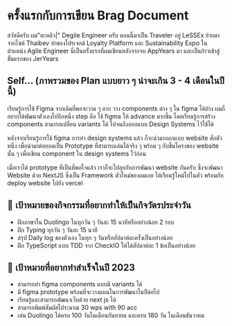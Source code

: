 # ครั้งแรกกับการเขียน Brag Document

สวัสดีครับ ผม"ตะหลิว|" Degile Engineer ครับ ตอนนี้มาเป็น Traveler อยู่ LeSSEx ย้ายมาจากไซต์ Thaibev ทำของโปรเจกต์ Loyalty Platform และ Sustainability Expo ในตำแหน่ง Agile Engineer นี่เป็นครั้งแรกที่ผมเขียนหลังจากจบ AppYears มา และเป็นก้าวเข้าสู่ขั้นแรกของ JerYears

## Self... (ภาพรวมของ Plan แบบยาว ๆ น่าจะเกิน 3 - 4 เดือนในปีนี้)

เรียนรู้การใช้ Figma จากเดิมที่พอจะวาด ๆ ลาก วาง components ต่าง ๆ ใน figma ได้บ้าง ผมก็อยากได้พัฒนาตัวเองไปอีกหนึ่ง step คือ ใช้ figma ให้ advance มากขึ้น โดยเรียนรู้การสร้าง components สามารถเปลี่ยน variants ได้ ไปจนถึงออกแบบ Design Systems ไว้ใช้ได้

หลังจากเรียนรู้การใช้ figma การทำ design systems แล้ว ก็จะนำมาออกแบบ website สักตัวหนึ่ง เพื่อนำมาต่อยอดเป็น Prototype ที่สามารถเล่นได้จริง ๆ พร้อม ๆ กับขึ้นโครงของ website นั้น ๆ เพื่อเขียน component ใน design systems ไว้ก่อน

เมื่อเราได้ prototype ที่เป็นที่พอใจแล้ว เราก็จะไปลุยกับการพัฒนา website กันครับ ซึ่งจะพัฒนา Website ด้วย NextJS ซึ่งเป็น Framework ตัวใหม่ของผมเลย ได้เรียนรู้ใหม่ไปในตัว พร้อมกับ deploy website ไปยัง vercel

## 🎯 เป้าหมายของกิจกรรมที่อยากทำให้เป็นกิจวัตรประจำวัน

- ฝึกภาษาใน Duolingo ในทุกวัน ๆ วันละ 15 นาทีหรืออย่างน้อย 2 รอบ
- ฝึก Typing ทุกวัน ๆ วันละ 15 นาที
- สรุป Daily log ของตัวเอง ในทุก ๆ วันหรือสัปดาห์ละครั้งเป็นอย่างน้อย
- ฝึก TypeScript แบบ TDD จาก CheckIO ให้ได้สัปดาห์ละ 1 ข้อเป็นอย่างน้อย

## 🎯 เป้าหมายที่อยากทำสำเร็จในปี 2023

- สามารถทำ figma components แบบมี variants ได้
- มี figma prototype พร้อมที่จะวางแผนในการพัฒนาในปีต่อไป
- เรียนรู้และสามารถพัฒนาเว็บด้วย next js ได้
- สามารถพิมพ์สัมผัสไประมาณ 30 wps with 90 acc
- เล่น Duolingo ได้ครบ 100 วันในเดือนกันยายน และครบ 180 วัน ในเดือนธันวาคม
